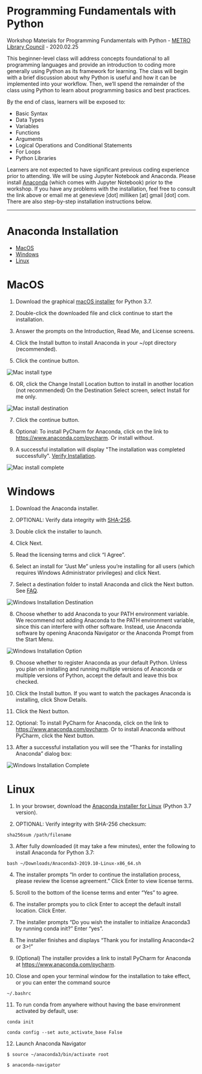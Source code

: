 # Programming Fundamentals with Python
Workshop Materials for Programming Fundamentals with Python - [METRO Library Council](https://metro.org/) - 2020.02.25

This beginner-level class will address concepts foundational to all programming languages and provide an introduction to coding more generally using Python as its framework for learning. The class will begin with a brief discussion about why Python is useful and how it can be implemented into your workflow. Then, we’ll spend the remainder of the class using Python to learn about programming basics and best practices.

By the end of class, learners will be exposed to:

* Basic Syntax
* Data Types
* Variables
* Functions
* Arguments
* Logical Operations and Conditional Statements
* For Loops
* Python Libraries

Learners are not expected to have significant previous coding experience prior to attending. We will be using Jupyter Notebook and Anaconda. Please install [Anaconda](https://docs.anaconda.com/anaconda/install/) (which comes with Jupyter Notebook) prior to the workshop. If you have any problems with the installation, feel free to consult the link above or email me at genevieve [dot] milliken [at] gmail [dot] com. There are also step-by-step installation instructions below. 

---

# Anaconda Installation

- [MacOS](#MacOS)
- [Windows](#Windows)
- [Linux](#Linux)

# MacOS

1. Download the graphical [macOS installer](https://www.anaconda.com/distribution/#download-section) for Python 3.7.

2. Double-click the downloaded file and click continue to start the installation.

3. Answer the prompts on the Introduction, Read Me, and License screens.

4. Click the Install button to install Anaconda in your ~/opt directory (recommended).

5. Click the continue button.

![Mac install type](Install_Images/osx-install-type.png)

6. OR, click the Change Install Location button to install in another location (not recommended) On the Destination Select screen, select Install for me only.

![Mac install destination](Install_Images/osx-install-destination.png)

7. Click the continue button.

8. Optional: To install PyCharm for Anaconda, click on the link to https://www.anaconda.com/pycharm. Or install without.

9. A successful installation will display "The installation was completed successfully". [Verify Installation](https://docs.anaconda.com/anaconda/install/verify-install/).

![Mac install complete](Install_Images/osx-install-success.png)

# Windows

1. Download the Anaconda installer.

2. OPTIONAL: Verify data integrity with [SHA-256](https://docs.anaconda.com/anaconda/install/hashes/).

3. Double click the installer to launch.

4. Click Next.

5. Read the licensing terms and click “I Agree”.

6. Select an install for “Just Me” unless you’re installing for all users (which requires Windows Administrator privileges) and click Next.

7. Select a destination folder to install Anaconda and click the Next button. See [FAQ](https://docs.anaconda.com/anaconda/user-guide/faq/#distribution-faq-windows-folder).

![Windows Installation Destination](Install_Images/win-install-destination.png)

8. Choose whether to add Anaconda to your PATH environment variable. We recommend not adding Anaconda to the PATH environment variable, since this can interfere with other software. Instead, use Anaconda software by opening Anaconda Navigator or the Anaconda Prompt from the Start Menu.

![Windows Installation Option](Install_Images/win-install-options.png)

9. Choose whether to register Anaconda as your default Python. Unless you plan on installing and running multiple versions of Anaconda or multiple versions of Python, accept the default and leave this box checked.

10. Click the Install button. If you want to watch the packages Anaconda is installing, click Show Details.

11. Click the Next button.

12. Optional: To install PyCharm for Anaconda, click on the link to https://www.anaconda.com/pycharm. Or to install Anaconda without PyCharm, click the Next button.

13. After a successful installation you will see the “Thanks for installing Anaconda” dialog box:

![Windows Installation Complete](Install_Images/win-install-complete.png)

# Linux 

1. In your browser, download the [Anaconda installer for Linux](https://www.anaconda.com/distribution/#linux) (Python 3.7 version).

2. OPTIONAL: Verify integrity with SHA-256 checksum:

`sha256sum /path/filename`

3. After fully downloaded (it may take a few minutes), enter the following to install Anaconda for Python 3.7:

`bash ~/Downloads/Anaconda3-2019.10-Linux-x86_64.sh`

4. The installer prompts “In order to continue the installation process, please review the license agreement.” Click Enter to view license terms.

5. Scroll to the bottom of the license terms and enter “Yes” to agree.

6. The installer prompts you to click Enter to accept the default install location. Click Enter.

7. The installer prompts “Do you wish the installer to initialize Anaconda3 by running conda init?” Enter “yes”.

8. The installer finishes and displays “Thank you for installing Anaconda<2 or 3>!”

9. (Optional) The installer provides a link to install PyCharm for Anaconda at https://www.anaconda.com/pycharm.

10. Close and open your terminal window for the installation to take effect, or you can enter the command source

`~/.bashrc`

11. To run conda from anywhere without having the base environment activated by default, use:

`conda init`

`conda config --set auto_activate_base False`

12. Launch Anaconda Navigator 

`$ source ~/anaconda3/bin/activate root`

`$ anaconda-navigator`
